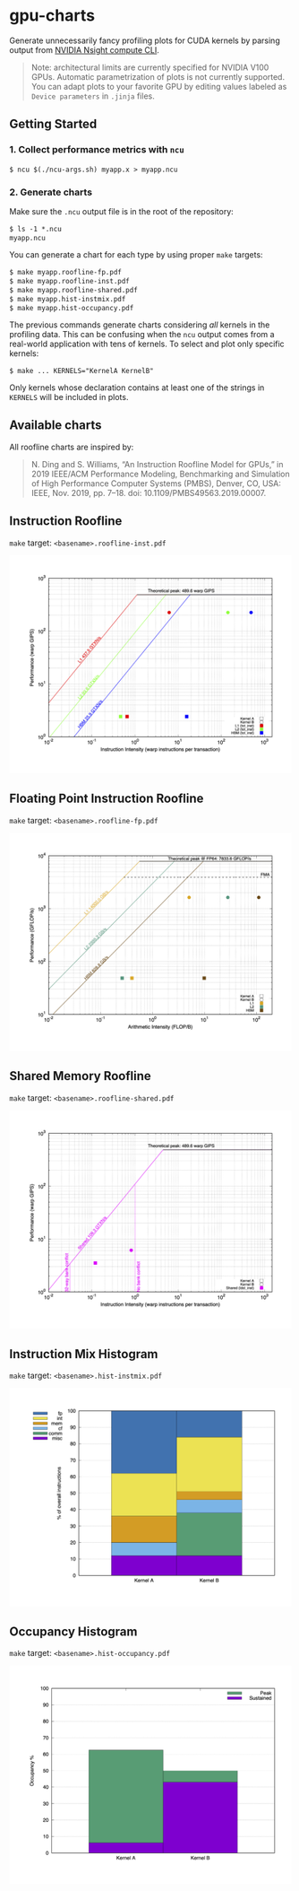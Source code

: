 # gpu-charts

Generate unnecessarily fancy profiling plots for CUDA kernels by parsing output from [NVIDIA Nsight compute CLI](https://docs.nvidia.com/nsight-compute/NsightComputeCli/index.html).

> Note: architectural limits are currently specified for NVIDIA V100 GPUs. Automatic parametrization of plots is not currently supported. You can adapt plots to your favorite GPU by editing values labeled as `Device parameters` in `.jinja` files.

## Getting Started

### 1. Collect performance metrics with `ncu`

```
$ ncu $(./ncu-args.sh) myapp.x > myapp.ncu
```

### 2. Generate charts

Make sure the `.ncu` output file is in the root of the repository:

```
$ ls -1 *.ncu
myapp.ncu
```

You can generate a chart for each type by using proper `make` targets:

```
$ make myapp.roofline-fp.pdf
$ make myapp.roofline-inst.pdf
$ make myapp.roofline-shared.pdf
$ make myapp.hist-instmix.pdf
$ make myapp.hist-occupancy.pdf
```

The previous commands generate charts considering *all* kernels in the profiling data.
This can be confusing when the `ncu` output comes from a real-world application with tens of kernels.
To select and plot only specific kernels:

```
$ make ... KERNELS="KernelA KernelB"
```

Only kernels whose declaration contains at least one of the strings in `KERNELS` will be included in plots.

## Available charts

All roofline charts are inspired by:

> N. Ding and S. Williams, “An Instruction Roofline Model for GPUs,” in 2019 IEEE/ACM Performance Modeling, Benchmarking and Simulation of High Performance Computer Systems (PMBS), Denver, CO, USA: IEEE, Nov. 2019, pp. 7–18. doi: 10.1109/PMBS49563.2019.00007.

## Instruction Roofline

`make` target: `<basename>.roofline-inst.pdf`

![Instruction roofline](img/roofline-inst.png)

## Floating Point Instruction Roofline

`make` target: `<basename>.roofline-fp.pdf`

![Floating point instruction roofline](img/roofline-fp.png)

## Shared Memory Roofline

`make` target: `<basename>.roofline-shared.pdf`

![Shared memory roofline](img/roofline-shared.png)

## Instruction Mix Histogram

`make` target: `<basename>.hist-instmix.pdf`

![Instruction mix](img/hist-instmix.png)

## Occupancy Histogram

`make` target: `<basename>.hist-occupancy.pdf`

![SM Occupancy](img/hist-occupancy.png)
